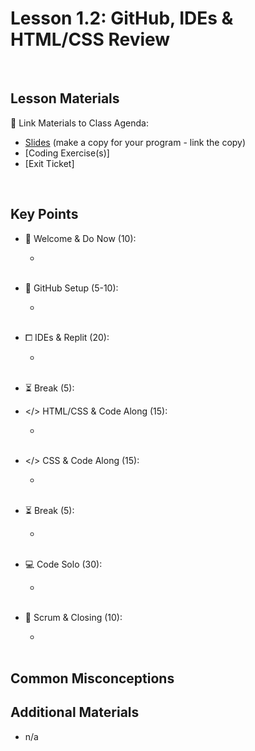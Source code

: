 # Lesson 1.2: GitHub, IDEs & HTML/CSS Review

<br>

## Lesson Materials

📖 Link Materials to Class Agenda:
- [Slides](https://docs.google.com/presentation/d/154mLn0CruHhzffY5WK29Opq0rdTBBP2pP-H7-oiVBPo/edit?usp=sharing) (make a copy for your program - link the copy)
- [Coding Exercise(s)]
- [Exit Ticket]

<br>

## Key Points

- 👋 Welcome & Do Now (10):
  - <br><br>
  
- 👾 GitHub Setup (5-10):
  - <br><br>

- ⧠ IDEs & Replit (20):
  - <br><br>

- ⏳ Break (5):

- </> HTML/CSS & Code Along (15):
  - <br><br>

- </> CSS & Code Along (15):
  - <br><br>

- ⏳ Break (5):
    - <br><br>

- 💻 Code Solo (30):
  - <br><br>

- 🔄 Scrum & Closing (10):
  - <br><br>
  

## Common Misconceptions


## Additional Materials
- n/a
